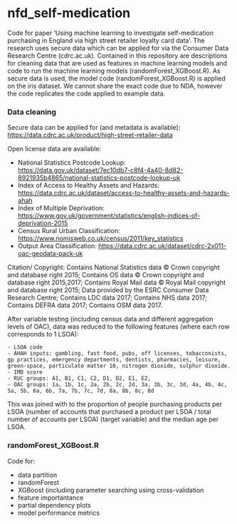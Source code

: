 # nfd_self-medication
Code for paper ‘Using machine learning to investigate self-medication purchasing in England via high street retailer loyalty card data’. The research uses secure data which can be applied for via the Consumer Data Research Centre (cdrc.ac.uk). Contained in this repository are descriptions for cleaning data that are used as features in machine learning models and code to run the machine learning models (randomForest_XGBoost.R). As secure data is used, the model code (randomForest_XGBoost.R) is applied on the iris dataset. We cannot share the exact code due to NDA, however the code replicates the code applied to example data. 

### Data cleaning
Secure data can be applied for (and metadata is available): 
https://data.cdrc.ac.uk/product/high-street-retailer-data

Open license data are available: 
- National Statistics Postcode Lookup: https://data.gov.uk/dataset/7ec10db7-c8f4-4a40-8d82-8921935b4865/national-statistics-postcode-lookup-uk 
- Index of Access to Healthy Assets and Hazards: https://data.cdrc.ac.uk/dataset/access-to-healthy-assets-and-hazards-ahah
- Index of Multiple Deprivation: https://www.gov.uk/government/statistics/english-indices-of-deprivation-2015
- Census Rural Urban Classification: https://www.nomisweb.co.uk/census/2011/key_statistics
- Output Area Classification: https://data.cdrc.ac.uk/dataset/cdrc-2x011-oac-geodata-pack-uk

Citation/ Copyright: 
Contains National Statistics data © Crown copyright and database right 2015;
Contains OS data © Crown copyright and database right 2015,2017;
Contains Royal Mail data © Royal Mail copyright and database right 2015;
Data provided by the ESRC Consumer Data Research Centre;
Contains LDC data 2017;
Contains NHS data 2017; 
Contains DEFRA data 2017;
Contains OSM data 2017. 

After variable testing (including census data and different aggregation levels of OAC), data was reduced to the following features (where each row corresponds to 1 LSOA):

	- LSOA code
	- AHAH inputs: gambling, fast food, pubs, off licenses, tobacconists, gp practices, emergency departments, dentists, pharmacies, leisure,
	green-space, particulate matter 10, nitrogen dioxide, sulphur dioxide. 
	- IMD score
	- RUC groups: A1, B1, C1, C2, D1, D2, E1, E2, 
	- OAC groups: 1a, 1b, 1c, 2a, 2b, 2c, 2d, 3a, 3b, 3c, 3d, 4a, 4b, 4c, 5a, 5b, 6a, 6b, 7a, 7b, 7c, 7d, 8a, 8b, 8c, 8d

This was joined with to the proportion of people purchasing products per LSOA (number of accounts that purchased a product per LSOA / total number of accounts per LSOA) (target variable) and the median age per LSOA.

### randomForest_XGBoost.R
Code for:
- data partition
- randomForest 
- XGBoost (including parameter searching using cross-validation
- feature importantance 
- partial dependency plots 
- model performance metrics
